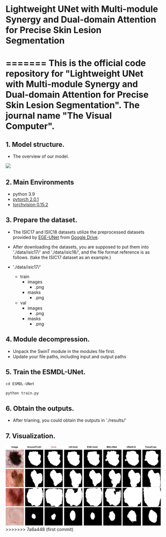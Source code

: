 # Lightweight UNet with Multi-module Synergy and Dual-domain Attention for Precise Skin Lesion Segmentation
=======
This is the official code repository for "Lightweight UNet with Multi-module Synergy and Dual-domain Attention for Precise Skin Lesion Segmentation". The journal name "The Visual Computer".
=======
## 1. Model structure.
- The overview of our model.
<img src="./img/tupianji.jpg">

## 2. Main Environments
- python 3.9
- [pytorch 2.0.1](https://download.pytorch.org/whl/cu111/torch-1.8.0%2Bcu111-cp38-cp38-win_amd64.whl)
- [torchvision 0.15.2](https://download.pytorch.org/whl/cu111/torchvision-0.9.0%2Bcu111-cp38-cp38-linux_x86_64.whl)

## 3. Prepare the dataset.

- The ISIC17 and ISIC18 datasets utilize the preprocessed datasets provided by [EGE-UNet](https://github.com/JCruan519/EGE-UNet) from [Google Drive](https://drive.google.com/file/d/1J6c2dDqX8qka1q4EtmTBA0w3Kez7-M6T/view?usp=sharing).

- After downloading the datasets, you are supposed to put them into './data/isic17/' and './data/isic18/', and the file format reference is as follows. (take the ISIC17 dataset as an example.)

- './data/isic17/'
  - train
    - images
      - .png
    - masks
      - .png
  - val
    - images
      - .png
    - masks
      - .png


## 4. Module decompression.

- Unpack the SwinT module in the modules file first.
- Update your file paths, including input and output paths

## 5. Train the ESMDL-UNet.
```
cd ESMDL-UNet
```
```
python train.py
```

## 6. Obtain the outputs.
- After trianing, you could obtain the outputs in './results/'

## 7. Visualization.
<img src="./img/duibi.jpg">
>>>>>>> 7a6a448 (first commit)
